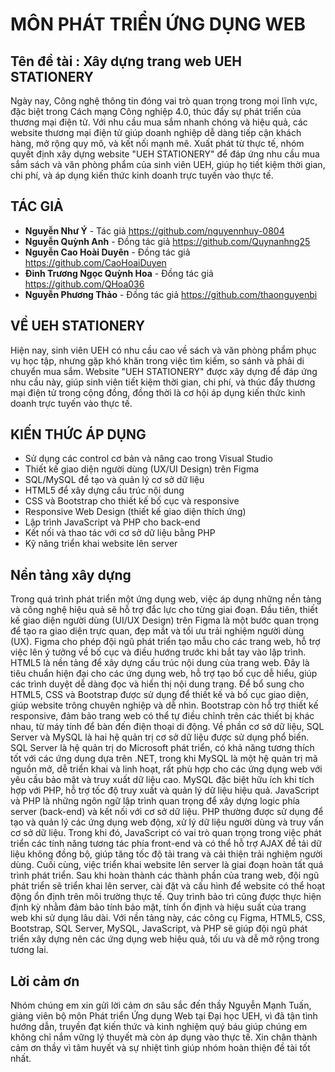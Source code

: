 # MÔN PHÁT TRIỂN ỨNG DỤNG WEB

## Tên đề tài : Xây dựng trang web UEH STATIONERY

Ngày nay, Công nghệ thông tin đóng vai trò quan trọng trong mọi lĩnh vực, đặc biệt trong Cách mạng Công nghiệp 4.0, thúc đẩy sự phát triển của thương mại điện tử. Với nhu cầu mua sắm nhanh chóng và hiệu quả, các website thương mại điện tử giúp doanh nghiệp dễ dàng tiếp cận khách hàng, mở rộng quy mô, và kết nối mạnh mẽ. Xuất phát từ thực tế, nhóm quyết định xây dựng website "UEH STATIONERY" để đáp ứng nhu cầu mua sắm sách và văn phòng phẩm của sinh viên UEH, giúp họ tiết kiệm thời gian, chi phí, và áp dụng kiến thức kinh doanh trực tuyến vào thực tế.

## TÁC GIẢ

* **Nguyễn Như Ý** - Tác giả  <https://github.com/nguyennhuy-0804>
* **Nguyễn Quỳnh Anh** - Đồng tác giả  <https://github.com/Quynanhng25>
* **Nguyễn Cao Hoài Duyên** - Đồng tác giả <https://github.com/CaoHoaiDuyen>
* **Đinh Trương Ngọc Quỳnh Hoa** - Đồng tác giả <https://github.com/QHoa036>
* **Nguyễn Phương Thảo** - Đồng tác giả <https://github.com/thaonguyenbi>

## VỀ UEH STATIONERY

Hiện nay, sinh viên UEH có nhu cầu cao về sách và văn phòng phẩm phục vụ học tập, nhưng gặp khó khăn trong việc tìm kiếm, so sánh và phải di chuyển mua sắm. Website "UEH STATIONERY" được xây dựng để đáp ứng nhu cầu này, giúp sinh viên tiết kiệm thời gian, chi phí, và thúc đẩy thương mại điện tử trong cộng đồng, đồng thời là cơ hội áp dụng kiến thức kinh doanh trực tuyến vào thực tế.

## KIẾN THỨC ÁP DỤNG

* Sử dụng các control cơ bản và nâng cao trong Visual Studio
* Thiết kế giao diện người dùng (UX/UI Design) trên Figma
* SQL/MySQL để tạo và quản lý cơ sở dữ liệu
* HTML5 để xây dựng cấu trúc nội dung
* CSS và Bootstrap cho thiết kế bố cục và responsive
* Responsive Web Design (thiết kế giao diện thích ứng)
* Lập trình JavaScript và PHP cho back-end
* Kết nối và thao tác với cơ sở dữ liệu bằng PHP
* Kỹ năng triển khai website lên server

## Nền tảng xây dựng

Trong quá trình phát triển một ứng dụng web, việc áp dụng những nền tảng và công nghệ hiệu quả sẽ hỗ trợ đắc lực cho từng giai đoạn. Đầu tiên, thiết kế giao diện người dùng (UI/UX Design) trên Figma là một bước quan trọng để tạo ra giao diện trực quan, đẹp mắt và tối ưu trải nghiệm người dùng (UX). Figma cho phép đội ngũ phát triển tạo mẫu cho các trang web, hỗ trợ việc lên ý tưởng về bố cục và điều hướng trước khi bắt tay vào lập trình.
HTML5 là nền tảng để xây dựng cấu trúc nội dung của trang web. Đây là tiêu chuẩn hiện đại cho các ứng dụng web, hỗ trợ tạo bố cục dễ hiểu, giúp các trình duyệt dễ dàng đọc và hiển thị nội dung trang. Để bổ sung cho HTML5, CSS và Bootstrap được sử dụng để thiết kế và bố cục giao diện, giúp website trông chuyên nghiệp và dễ nhìn. Bootstrap còn hỗ trợ thiết kế responsive, đảm bảo trang web có thể tự điều chỉnh trên các thiết bị khác nhau, từ máy tính để bàn đến điện thoại di động.
Về phần cơ sở dữ liệu, SQL Server và MySQL là hai hệ quản trị cơ sở dữ liệu được sử dụng phổ biến. SQL Server là hệ quản trị do Microsoft phát triển, có khả năng tương thích tốt với các ứng dụng dựa trên .NET, trong khi MySQL là một hệ quản trị mã nguồn mở, dễ triển khai và linh hoạt, rất phù hợp cho các ứng dụng web với yêu cầu bảo mật và truy xuất dữ liệu cao. MySQL đặc biệt hữu ích khi tích hợp với PHP, hỗ trợ tốc độ truy xuất và quản lý dữ liệu hiệu quả.
JavaScript và PHP là những ngôn ngữ lập trình quan trọng để xây dựng logic phía server (back-end) và kết nối với cơ sở dữ liệu. PHP thường được sử dụng để tạo và quản lý các ứng dụng web động, xử lý dữ liệu người dùng và truy vấn cơ sở dữ liệu. Trong khi đó, JavaScript có vai trò quan trọng trong việc phát triển các tính năng tương tác phía front-end và có thể hỗ trợ AJAX để tải dữ liệu không đồng bộ, giúp tăng tốc độ tải trang và cải thiện trải nghiệm người dùng.
Cuối cùng, việc triển khai website lên server là giai đoạn hoàn tất quá trình phát triển. Sau khi hoàn thành các thành phần của trang web, đội ngũ phát triển sẽ triển khai lên server, cài đặt và cấu hình để website có thể hoạt động ổn định trên môi trường thực tế. Quy trình bảo trì cũng được thực hiện định kỳ nhằm đảm bảo tính bảo mật, tính ổn định và hiệu suất của trang web khi sử dụng lâu dài.
Với nền tảng này, các công cụ Figma, HTML5, CSS, Bootstrap, SQL Server, MySQL, JavaScript, và PHP sẽ giúp đội ngũ phát triển xây dựng nên các ứng dụng web hiệu quả, tối ưu và dễ mở rộng trong tương lai.

## Lời cảm ơn

Nhóm chúng em xin gửi lời cảm ơn sâu sắc đến thầy Nguyễn Mạnh Tuấn, giảng viên bộ môn Phát triển Ứng dụng Web tại Đại học UEH, vì đã tận tình hướng dẫn, truyền đạt kiến thức và kinh nghiệm quý báu giúp chúng em không chỉ nắm vững lý thuyết mà còn áp dụng vào thực tế. Xin chân thành cảm ơn thầy vì tâm huyết và sự nhiệt tình giúp nhóm hoàn thiện đề tài tốt nhất.
